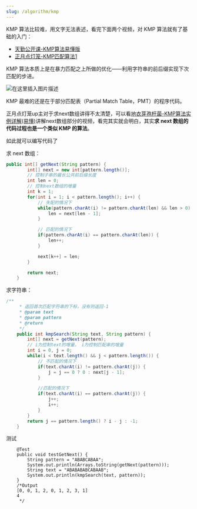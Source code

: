 ```yaml
---
slug: /algorithm/kmp
---
```


KMP 算法比较难，用文字无法表述，看完下面两个视频，对 KMP 算法就有了基础的入门：

- [天勤公开课-KMP算法易懂版](https://www.bilibili.com/video/BV1jb411V78H)
- [正月点灯笼-KMP匹配算法1](https://www.bilibili.com/video/BV1Px411z7Yo)

KMP 算法本质上是在暴力匹配之上所做的优化——利用字符串的前后缀实现下次匹配的步进。

![在这里插入图片描述](http://img.wukaipeng.com/2023/12/02-114839-PrJSne-20201009151951483.png)


KMP 最难的还是在于部分匹配表（Partial Match Table，PMT）的程序代码。

正月点灯笼up主对于求next数组讲得不太清楚，可以看[地衣芽孢杆菌-KMP算法实例详解(易懂)](https://www.bilibili.com/video/BV1S64y1u74P?from=search&seid=11914972193236888523)讲解next数组部分的视频，看完其实就会明白，其实**求 next 数组的代码过程也是一个类似 KMP 的算法**。

如此就可以编写代码了

求 next 数组：

```java
public int[] getNext(String pattern) {
        int[] next = new int[pattern.length()];
        // 控制子串的最长公共前后缀长度
        int len = 0;
        // 控制next数组的增量
        int k = 1;
        for(int i = 1; i < pattern.length(); i++) {
            // 失配的情况下
            while(pattern.charAt(i) != pattern.charAt(len) && len > 0) {
                len = next[len - 1];
            }

            // 匹配的情况下
            if(pattern.charAt(i) == pattern.charAt(len)) {
                len++;
            }

            next[k++] = len;
        }

        return next;
    }
```

求字符串：

```java
/**
     * 返回首次匹配字符串的下标，没有则返回-1
     * @param text
     * @param pattern
     * @return
     */
    public int kmpSearch(String text, String pattern) {
        int[] next = getNext(pattern);
        // i为控制text的增量， i为控制匹配串的增量
        int i = 0, j = 0;
        while(i < text.length() && j < pattern.length()) {
            // 不匹配的情况下
            if(text.charAt(i) != pattern.charAt(j)) {
                j = j == 0 ? 0 : next[j - 1];
            }

            //匹配的情况下
            if(text.charAt(i) == pattern.charAt(j)) {
                j++;
                i++;
            }
        }
        return j == pattern.length() ? i - j : -1;
    }
```
测试
```
    @Test
    public void testGetNext() {
        String pattern = "ABABCABAA";
        System.out.println(Arrays.toString(getNext(pattern)));
        String text = "ABABABABCABAAB";
        System.out.println(kmpSearch(text, pattern));
    }
    /*Output
    [0, 0, 1, 2, 0, 1, 2, 3, 1]
    4
     */
```
